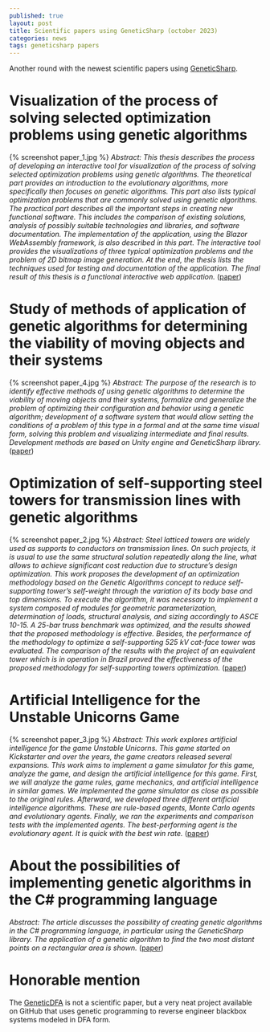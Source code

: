 ```yaml
---
published: true
layout: post
title: Scientific papers using GeneticSharp (october 2023)
categories: news
tags: geneticsharp papers
---
```

Another round with the newest scientific papers using [GeneticSharp](https://github.com/giacomelli/GeneticSharp).

# Visualization of the process of solving selected optimization problems using genetic algorithms
{% screenshot paper_1.jpg %} 
*Abstract: This thesis describes the process of developing an interactive tool for visualization of the process of solving selected optimization problems using genetic algorithms. The theoretical part provides an introduction to the evolutionary algorithms, more specifically then focuses on genetic algorithms. This part also lists typical optimization problems that are commonly solved using genetic algorithms. The practical part describes all the important steps in creating new functional software. This includes the comparison of existing solutions, analysis of possibly suitable technologies and libraries, and software documentation. The implementation of the application, using the Blazor WebAssembly framework, is also described in this part. The interactive tool provides the visualizations of three typical optimization problems and the problem of 2D bitmap image generation. At the end, the thesis lists the techniques used for testing and documentation of the application. The final result of this thesis is a functional interactive web application.* ([paper](https://dspace.cvut.cz/handle/10467/109406))

# Study of methods of application of genetic algorithms for determining the viability of moving objects and their systems
{% screenshot paper_4.jpg %} 
*Abstract: The purpose of the research is to identify effective methods of using genetic algorithms to determine the viability of moving objects and their systems, formalize and generalize the problem of optimizing their configuration and behavior using a genetic algorithm; development of a software system that would allow setting the conditions of a problem of this type in a formal and at the same time visual form, solving this problem and visualizing intermediate and final results. Development methods are based on Unity engine and GeneticSharp library.* ([paper](https://openarchive.nure.ua/server/api/core/bitstreams/5efde1f2-e6f8-47d1-8e03-54b4fa70b60b/content))


# Optimization of self-supporting steel towers for transmission lines with genetic algorithms
{% screenshot paper_2.jpg %} 
*Abstract: Steel latticed towers are widely used as supports to conductors on transmission lines. On such projects, it is usual to use the same structural solution repeatedly along the line, what allows to achieve significant cost reduction due to structure’s design optimization. This work proposes the development of an optimization methodology based on the Genetic Algorithms concept to reduce self-supporting tower’s self-weight through the variation of its body base and top dimensions. To execute the algorithm, it was necessary to implement a system composed of modules for geometric parameterization, determination of loads, structural analysis, and sizing accordingly to ASCE 10-15. A 25-bar truss benchmark was optimized, and the results showed that the proposed methodology is effective. Besides, the performance of the methodology to optimize a self-supporting 525 kV cat-face tower was evaluated. The comparison of the results with the project of an equivalent tower which is in operation in Brazil proved the effectiveness of the proposed methodology for self-supporting towers optimization.* ([paper](https://repositorio.ufmg.br/handle/1843/47381))

# Artificial Intelligence for the Unstable Unicorns Game
{% screenshot paper_3.jpg %} 
*Abstract: This work explores artificial intelligence for the game Unstable Unicorns. This game started on Kickstarter and over the years, the game creators released several expansions. This work aims to implement a game simulator for this game, analyze the game, and design the artificial intelligence for this game. First, we will analyze the game rules, game mechanics, and artificial intelligence in similar games. We implemented the game simulator as close as possible to the original rules. Afterward, we developed three different artificial intelligence algorithms. These are rule-based agents, Monte Carlo agents and evolutionary agents. Finally, we ran the experiments and comparison tests with the implemented agents. The best-performing agent is the evolutionary agent. It is quick with the best win rate.* ([paper](https://dspace.cuni.cz/bitstream/handle/20.500.11956/183069/130360435.pdf))

# About the possibilities of implementing genetic algorithms in the C# programming language
*Abstract: The article discusses the possibility of creating genetic algorithms in the C# programming language, in particular using the GeneticSharp library. The application of a genetic algorithm to find the two most distant points on a rectangular area is shown.* ([paper](https://elibrary.ru/item.asp?id=36794042))


# Honorable mention
The [GeneticDFA](https://github.com/KarmaKamikaze/GeneticDFA) is not a scientific paper, but a very neat project available on GitHub that uses genetic programming to reverse engineer blackbox systems modeled in DFA form.